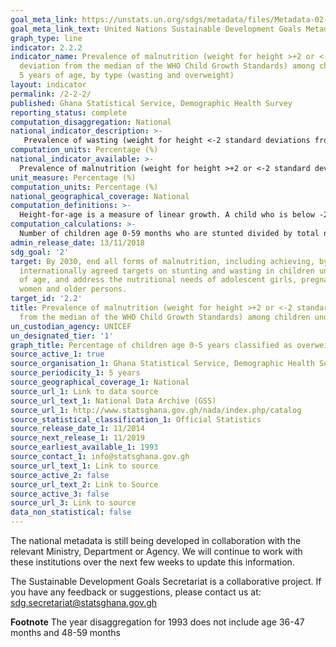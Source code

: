 ```yaml
---
goal_meta_link: https://unstats.un.org/sdgs/metadata/files/Metadata-02-02-02a.pdf
goal_meta_link_text: United Nations Sustainable Development Goals Metadata (pdf 232kB)
graph_type: line
indicator: 2.2.2
indicator_name: Prevalence of malnutrition (weight for height >+2 or <-2 standard
  deviation from the median of the WHO Child Growth Standards) among children under
  5 years of age, by type (wasting and overweight)
layout: indicator
permalink: /2-2-2/
published: Ghana Statistical Service, Demographic Health Survey
reporting_status: complete
computation_disaggregation: National
national_indicator_description: >- 
   Prevalence of wasting (weight for height <-2 standard deviations from the median of the World Health Organization (WHO) Child Growth Standards) among children under 5 years. The weight for height index measure body mass in relation to body height and describes current nutritional status. Children whose weight for height Z-scores are below -2 standard deviation (SD) from the median of the reference population are considered wasted (thin) or acutely malnourished.
computation_units: Percentage (%)
national_indicator_available: >-
  Prevalence of malnutrition (weight for height >+2 or <-2 standard deviation from the median of the WHO Child Growth Standards) among children under 5 years of age, by type (wasting and overweight)
unit_measure: Percentage (%)
computation_units: Percentage (%)
national_geographical_coverage: National
computation_definitions: >-
  Height-for-age is a measure of linear growth. A child who is below -2 Standard Deviations (SD) from the reference median for height-for-age is considered short for his or her age, or stunted, which is a condition reflecting the cumulative effect of chronic malnutrition.
computation_calculations: >-
  Number of children age 0-59 months who are stunted divided by total number of children age 0-59 months who are measured and multiplied by 100
admin_release_date: 13/11/2018
sdg_goal: '2'
target: By 2030, end all forms of malnutrition, including achieving, by 2025, the
  internationally agreed targets on stunting and wasting in children under 5 years
  of age, and address the nutritional needs of adolescent girls, pregnant and lactating
  women and older persons.
target_id: '2.2'
title: Prevalence of malnutrition (weight for height >+2 or <-2 standard deviation
  from the median of the WHO Child Growth Standards) among children under 5 years, by type (wasting and overweight)
un_custodian_agency: UNICEF
un_designated_tier: '1'
graph_title: Percentage of children age 0-5 years classified as overweight or obese
source_active_1: true
source_organisation_1: Ghana Statistical Service, Demographic Health Survey
source_periodicity_1: 5 years 
source_geographical_coverage_1: National
source_url_1: Link to data source
source_url_text_1: National Data Archive (GSS)
source_url_1: http://www.statsghana.gov.gh/nada/index.php/catalog
source_statistical_classification_1: Official Statistics
source_release_date_1: 11/2014
source_next_release_1: 11/2019
source_earliest_available_1: 1993
source_contact_1: info@statsghana.gov.gh
source_url_text_1: Link to source
source_active_2: false
source_url_text_2: Link to Source
source_active_3: false
source_url_3: Link to source
data_non_statistical: false
---
```

The national metadata is still being developed in collaboration with the relevant Ministry, Department or Agency.  We will continue to work with these institutions over the next few weeks to update this information.

The Sustainable Development Goals Secretariat is a collaborative project. If you have any feedback or suggestions, please contact us at: sdg.secretariat@statsghana.gov.gh

**Footnote** The year disaggregation for 1993 does not include age 36-47 months and 48-59 months
